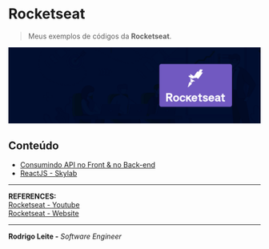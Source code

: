 # Rocketseat

> Meus exemplos de códigos da **Rocketseat**.

![title](res/logo.png)

## Conteúdo

 - [Consumindo API no Front & no Back-end](samples/consuming-api-mayk-brito)
 - [ReactJS - Skylab](samples/reactjs-skylab)

---

**REFERENCES:**  
[Rocketseat - Youtube](https://www.youtube.com/channel/UCSfwM5u0Kce6Cce8_S72olg)  
[Rocketseat - Website](https://rocketseat.com.br/)  

---

**Rodrigo Leite -** *Software Engineer*
